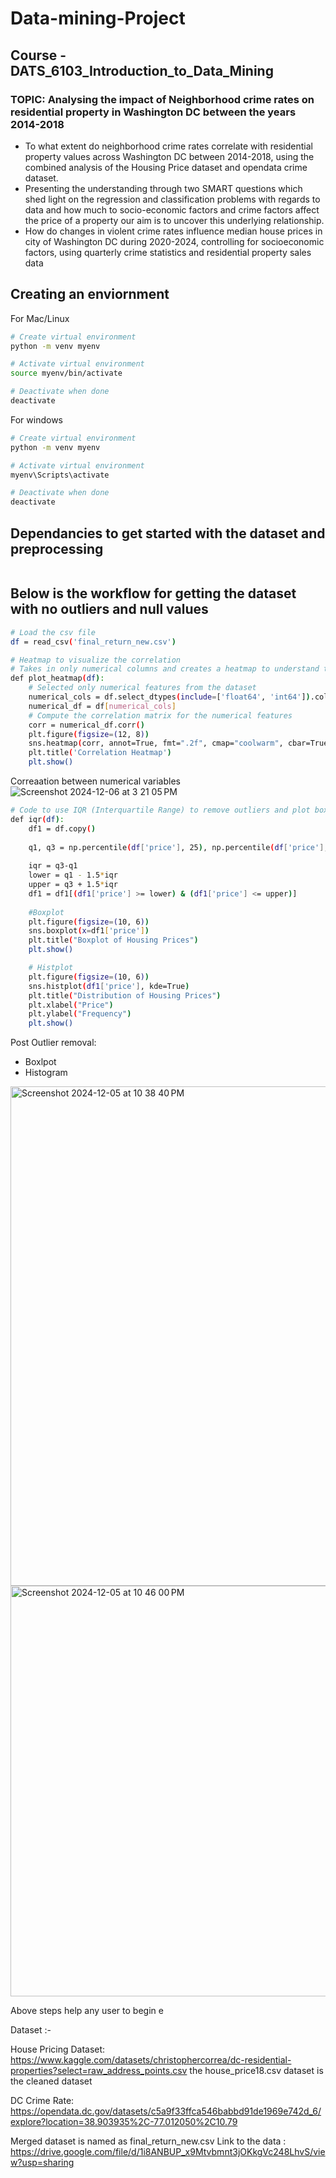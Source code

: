 # Data-mining-Project
## Course - DATS_6103_Introduction_to_Data_Mining

### TOPIC: Analysing the impact of Neighborhood crime rates on residential property in Washington DC between the years 2014-2018

- To what extent do neighborhood crime rates correlate with residential property values across Washington DC between 2014-2018, using the combined analysis of the Housing Price dataset and opendata crime dataset.<br>
- Presenting the understanding through two SMART questions which shed light on the regression and classification problems with regards to data and how much to socio-economic factors and crime factors affect the price of a property our aim is to uncover this underlying relationship.<br>
- How do changes in violent crime rates influence median house prices in city of Washington DC during 2020-2024, controlling for socioeconomic factors, using quarterly crime statistics and residential property sales data

## Creating an enviornment 
For Mac/Linux
```bash
# Create virtual environment 
python -m venv myenv

# Activate virtual environment
source myenv/bin/activate

# Deactivate when done
deactivate
```
For windows
```bash
# Create virtual environment
python -m venv myenv

# Activate virtual environment
myenv\Scripts\activate

# Deactivate when done
deactivate
```

## Dependancies to get started with the dataset and preprocessing 
```bash

```
## Below is the workflow for getting the dataset with no outliers and null values 
```bash
# Load the csv file 
df = read_csv('final_return_new.csv')
```
```bash
# Heatmap to visualize the correlation
# Takes in only numerical columns and creates a heatmap to understand the correlation between variables
def plot_heatmap(df):
    # Selected only numerical features from the dataset
    numerical_cols = df.select_dtypes(include=['float64', 'int64']).columns
    numerical_df = df[numerical_cols]
    # Compute the correlation matrix for the numerical features 
    corr = numerical_df.corr()
    plt.figure(figsize=(12, 8))
    sns.heatmap(corr, annot=True, fmt=".2f", cmap="coolwarm", cbar=True)
    plt.title('Correlation Heatmap')
    plt.show()
```
Correaation between numerical variables 
![Screenshot 2024-12-06 at 3 21 05 PM](https://github.com/user-attachments/assets/0e2de543-ba4e-4387-ba26-28749883bcc9)


```bash
# Code to use IQR (Interquartile Range) to remove outliers and plot boxplot and histogram to visualize the price column 
def iqr(df):
    df1 = df.copy()
    
    q1, q3 = np.percentile(df['price'], 25), np.percentile(df['price'], 75)
    
    iqr = q3-q1
    lower = q1 - 1.5*iqr
    upper = q3 + 1.5*iqr
    df1 = df1[(df1['price'] >= lower) & (df1['price'] <= upper)]
    
    #Boxplot
    plt.figure(figsize=(10, 6))
    sns.boxplot(x=df1['price'])
    plt.title("Boxplot of Housing Prices")
    plt.show()

    # Histplot
    plt.figure(figsize=(10, 6))
    sns.histplot(df1['price'], kde=True)
    plt.title("Distribution of Housing Prices")
    plt.xlabel("Price")
    plt.ylabel("Frequency")
    plt.show()
```
Post Outlier removal:
- Boxlpot
- Histogram
<img width="799" alt="Screenshot 2024-12-05 at 10 38 40 PM" src="https://github.com/user-attachments/assets/848b3943-c24a-4f66-9886-a92e82e62b20">

<img width="657" alt="Screenshot 2024-12-05 at 10 46 00 PM" src="https://github.com/user-attachments/assets/84a68272-a75a-4465-8027-040094b87116">

Above steps help any user to begin e

Dataset :- 

House Pricing Dataset:  https://www.kaggle.com/datasets/christophercorrea/dc-residential-properties?select=raw_address_points.csv
the house_price18.csv dataset is the cleaned dataset

DC Crime Rate: https://opendata.dc.gov/datasets/c5a9f33ffca546babbd91de1969e742d_6/explore?location=38.903935%2C-77.012050%2C10.79

Merged dataset is named as final_return_new.csv
Link to the data : https://drive.google.com/file/d/1i8ANBUP_x9Mtvbmnt3jOKkgVc248LhvS/view?usp=sharing



